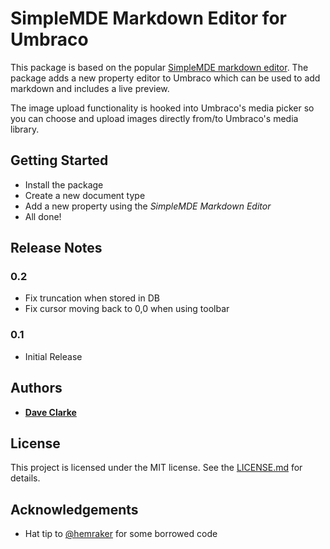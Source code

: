 # SimpleMDE Markdown Editor for Umbraco

This package is based on the popular [SimpleMDE markdown editor](https://github.com/NextStepWebs/simplemde-markdown-editor). The package adds a new property editor to Umbraco which can be used to add markdown and includes a live preview.

The image upload functionality is hooked into Umbraco's media picker so you can choose and upload images directly from/to Umbraco's media library.

## Getting Started
* Install the package
* Create a new document type
* Add a new property using the _SimpleMDE Markdown Editor_
* All done!

## Release Notes
### 0.2
* Fix truncation when stored in DB
* Fix cursor moving back to 0,0 when using toolbar
### 0.1
* Initial Release

## Authors
* [**Dave Clarke**](https://daveclarke.me)

## License
This project is licensed under the MIT license. See the [LICENSE.md](https://github.com/clarkd/simplemde-markdown-editor/blob/master/LICENSE) for details.

## Acknowledgements
* Hat tip to [@hemraker](https://github.com/hemraker/Simple-Markdown) for some borrowed code
